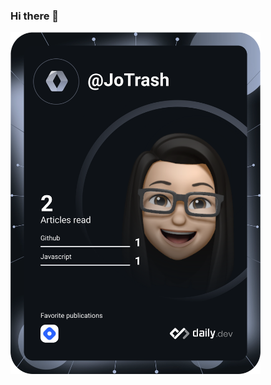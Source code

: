 ### Hi there 👋

<!--
**JoanaTrashlieva/JoanaTrashlieva** is a ✨ _special_ ✨ repository because its `README.md` (this file) appears on your GitHub profile.

Here are some ideas to get you started:

- 🔭 I’m currently working on ...
- 🌱 I’m currently learning ...
- 👯 I’m looking to collaborate on ...
- 🤔 I’m looking for help with ...
- 💬 Ask me about ...
- 📫 How to reach me: ...
- 😄 Pronouns: ...
- ⚡ Fun fact: ...
-->

<a href="https://app.daily.dev/JoTrash"><img src="https://github.com/JoanaTrashlieva/JoanaTrashlieva/blob/main/devcard.svg" width="400" alt="Jo's Dev Card"/></a>

